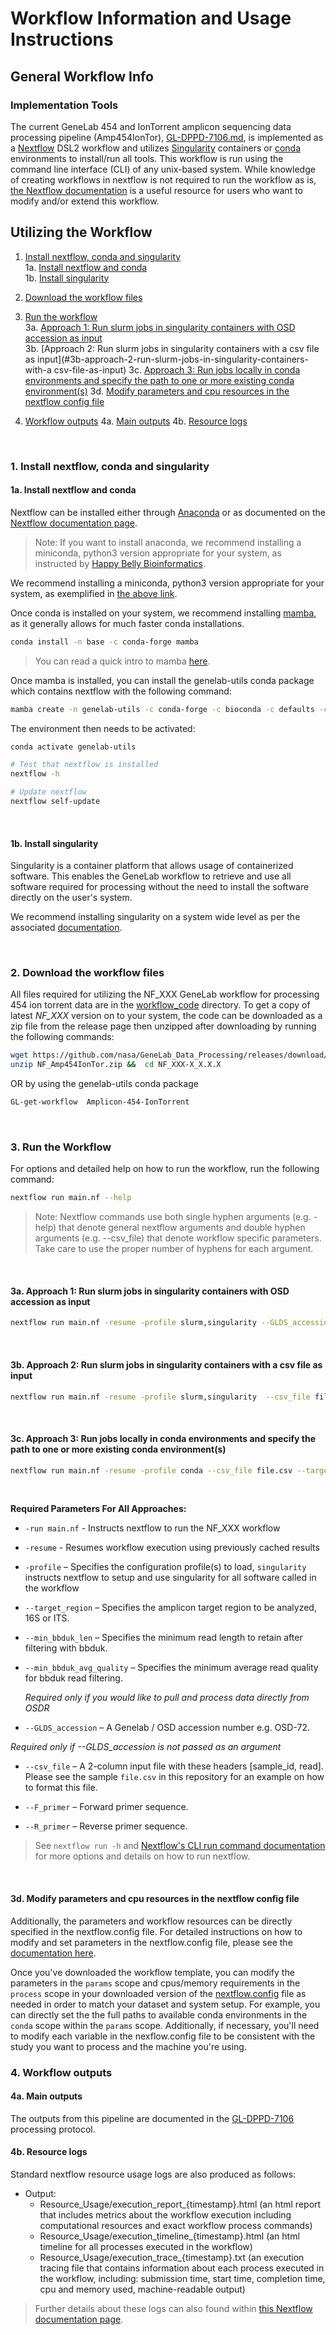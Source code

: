# Workflow Information and Usage Instructions

## General Workflow Info

### Implementation Tools

The current GeneLab 454 and IonTorrent amplicon sequencing data processing pipeline (Amp454IonTor), [GL-DPPD-7106.md](../../Pipeline_GL-DPPD-7106_Versions/GL-DPPD-7106.md), is implemented as a [Nextflow](https://nextflow.io/) DSL2 workflow and utilizes [Singularity](https://docs.sylabs.io/guides/3.10/user-guide/introduction.html) containers or [conda](https://docs.conda.io/en/latest/) environments to install/run all tools. This workflow is run using the command line interface (CLI) of any unix-based system.  While knowledge of creating workflows in nextflow is not required to run the workflow as is, [the Nextflow documentation](https://nextflow.io/docs/latest/index.html) is a useful resource for users who want to modify and/or extend this workflow.   

## Utilizing the Workflow

1. [Install nextflow, conda and singularity](#1-install-nextflow-conda-and-singularity)  
   1a. [Install nextflow and conda](#1a-install-nextflow-and-conda)  
   1b. [Install singularity](#1b-install-singularity)

2. [Download the workflow files](#2-download-the-workflow-files)  

3. [Run the workflow](#4-run-the-workflow)  
   3a. [Approach 1: Run slurm jobs in singularity containers with OSD accession as input](#4a-approach-1-run-slurm-jobs-in-singularity-containers-with-osd-accession-as-input)  
   3b. [Approach 2: Run slurm jobs in singularity containers with a csv file as input](#3b-approach-2-run-slurm-jobs-in-singularity-containers-with-a csv-file-as-input)
   3c. [Approach 3: Run jobs locally in conda environments and specify the path to one or more existing conda environment(s)](#3c-run-jobs-locally-in-conda-environments-and-specify-the-path-to-one-or-more-existing-conda-environment)
   3d. [Modify parameters and cpu resources in the nextflow config file](3d-modify-parameters-and-cpu-resources-in-the-nextflow-config-file)

4. [ Workflow outputs](#4-workflow-outputs)
   4a. [Main outputs](#4a-main-outputs)
   4b. [Resource logs](#4b-resource-logs)

<br>

### 1. Install nextflow, conda and singularity



#### 1a. Install nextflow and conda

Nextflow can be installed either through [Anaconda](https://anaconda.org/bioconda/nextflow) or as documented on the [Nextflow documentation page](https://www.nextflow.io/docs/latest/getstarted.html).

> Note: If you want to install anaconda, we recommend installing a miniconda, python3 version appropriate for your system, as instructed by [Happy Belly Bioinformatics](https://astrobiomike.github.io/unix/conda-intro#getting-and-installing-conda).  

We recommend installing a miniconda, python3 version appropriate for your system, as exemplified in [the above link](https://astrobiomike.github.io/unix/conda-intro#getting-and-installing-conda).

Once conda is installed on your system, we recommend installing [mamba](https://github.com/mamba-org/mamba#mamba), as it generally allows for much faster conda installations.

```bash
conda install -n base -c conda-forge mamba
```

> You can read a quick intro to mamba [here](https://astrobiomike.github.io/unix/conda-intro#bonus-mamba-no-5).

Once mamba is installed, you can install the genelab-utils conda package which contains nextflow with the following command:

```bash
mamba create -n genelab-utils -c conda-forge -c bioconda -c defaults -c astrobiomike genelab-utils
```

The environment then needs to be activated:

```bash
conda activate genelab-utils

# Test that nextflow is installed
nextflow -h

# Update nextflow
nextflow self-update
```

<br>

#### 1b. Install singularity

Singularity is a container platform that allows usage of containerized software. This enables the GeneLab workflow to retrieve and use all software required for processing without the need to install the software directly on the user's system.

We recommend installing singularity on a system wide level as per the associated [documentation](https://docs.sylabs.io/guides/3.10/admin-guide/admin_quickstart.html).

<br>

### 2. Download the workflow files

All files required for utilizing the NF_XXX GeneLab workflow for processing 454 ion torrent data are in the [workflow_code](workflow_code) directory. To get a copy of latest *NF_XXX* version on to your system, the code can be downloaded as a zip file from the release page then unzipped after downloading by running the following commands: 

```bash
wget https://github.com/nasa/GeneLab_Data_Processing/releases/download/NF_Amp454IonTor/NF_Amp454IonTor.zip
unzip NF_Amp454IonTor.zip &&  cd NF_XXX-X_X.X.X
```

OR by using the genelab-utils conda package

```bash
GL-get-workflow  Amplicon-454-IonTorrent
```

<br>

### 3. Run the Workflow

For options and detailed help on how to run the workflow, run the following command:

```bash
nextflow run main.nf --help
```

> Note: Nextflow commands use both single hyphen arguments (e.g. -help) that denote general nextflow arguments and double hyphen arguments (e.g. --csv_file) that denote workflow specific parameters.  Take care to use the proper number of hyphens for each argument.

<br>

#### 3a. Approach 1: Run slurm jobs in singularity containers with OSD accession as input

```bash
nextflow run main.nf -resume -profile slurm,singularity --GLDS_accession OSD-72 --target_region 16S --min_bbduk_len 50 --min_bbduk_avg_quality 15
```

<br>

#### 3b. Approach 2: Run slurm jobs in singularity containers with a csv file as input

```bash
nextflow run main.nf -resume -profile slurm,singularity  --csv_file file.csv --target_region 16S --F_primer AGAGTTTGATCCTGGCTCAG --R_primer CTGCCTCCCGTAGGAGT --min_bbduk_len 50 --min_bbduk_avg_quality 15
```

<br>

#### 3c. Approach 3: Run jobs locally in conda environments and specify the path to one or more existing conda environment(s)

```bash
nextflow run main.nf -resume -profile conda --csv_file file.csv --target_region 16S --F_primer AGAGTTTGATCCTGGCTCAG --R_primer CTGCCTCCCGTAGGAGT --min_bbduk_len 50 --min_bbduk_avg_quality 15 --conda.qc <path/to/existing/conda/environment>
```

<br>

**Required Parameters For All Approaches:**

* `-run main.nf` - Instructs nextflow to run the NF_XXX workflow 
* `-resume` - Resumes  workflow execution using previously cached results
* `-profile` – Specifies the configuration profile(s) to load, `singularity` instructs nextflow to setup and use singularity for all software called in the workflow
* `--target_region` – Specifies the amplicon target region to be analyzed, 16S or ITS.
* `--min_bbduk_len` – Specifies the minimum read length to retain after filtering with bbduk. 
* `--min_bbduk_avg_quality` – Specifies the minimum average read quality for bbduk read filtering. 
  
  

  *Required only if you would like to pull and process data directly from OSDR*

* `--GLDS_accession` – A Genelab / OSD accession number e.g. OSD-72.

*Required only if --GLDS_accession is not passed as an argument*

* `--csv_file` –  A 2-column input file with these headers [sample_id, read]. Please see the sample `file.csv` in this repository for an example on how to format this file.

* `--F_primer` – Forward primer sequence.

* `--R_primer` – Reverse primer sequence.

> See `nextflow run -h` and [Nextflow's CLI run command documentation](https://nextflow.io/docs/latest/cli.html#run) for more options and details on how to run nextflow.

<br>

#### 3d. Modify parameters and cpu resources in the nextflow config file

Additionally, the parameters and workflow resources can be directly specified in the nextflow.config file. For detailed instructions on how to modify and set parameters in the nextflow.config file, please see the [documentation here](https://www.nextflow.io/docs/latest/config.html).

Once you've downloaded the workflow template, you can modify the parameters in the `params` scope and cpus/memory requirements in the `process` scope in your downloaded version of the [nextflow.config](workflow_code/nextflow.config) file as needed in order to match your dataset and system setup. For example, you can directly set the the full paths to available conda environments in the `conda` scope within the `params`  scope. Additionally, if necessary, you'll need to modify each variable in the nexflow.config file to be consistent with the study you want to process and the machine you're using.

### 4.  Workflow outputs

#### 4a. Main outputs

The outputs from this pipeline are documented in the [GL-DPPD-7106](../../Pipeline_GL-DPPD-7106_Versions/GL-DPPD-7106.md) processing protocol.

#### 4b. Resource logs

Standard nextflow resource usage logs are also produced as follows:

- Output:
  - Resource_Usage/execution_report_{timestamp}.html (an html report that includes metrics about the workflow execution including computational resources and exact workflow process commands)
  - Resource_Usage/execution_timeline_{timestamp}.html (an html timeline for all processes executed in the workflow)
  - Resource_Usage/execution_trace_{timestamp}.txt (an execution tracing file that contains information about each process executed in the workflow, including: submission time, start time, completion time, cpu and memory used, machine-readable output)

> Further details about these logs can also found within [this Nextflow documentation page](https://www.nextflow.io/docs/latest/tracing.html#execution-report).






